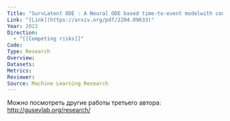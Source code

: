 ```yaml
---
Title: "SurvLatent ODE : A Neural ODE based time-to-event modelwith competing risks for longitudinal data improvescancer-associated Venous Thromboembolism (VTE)prediction"
Link: "[Link](https://arxiv.org/pdf/2204.09633)"
Year: 2022
Direction:
  - "[[Competing risks]]"
Code: 
Type: Research
Overview: 
Datasets: 
Metrics: 
Reviewer: 
Source: Machine Learning Research
---
```

Можно посмотреть другие работы третьего автора: http://gusevlab.org/research/